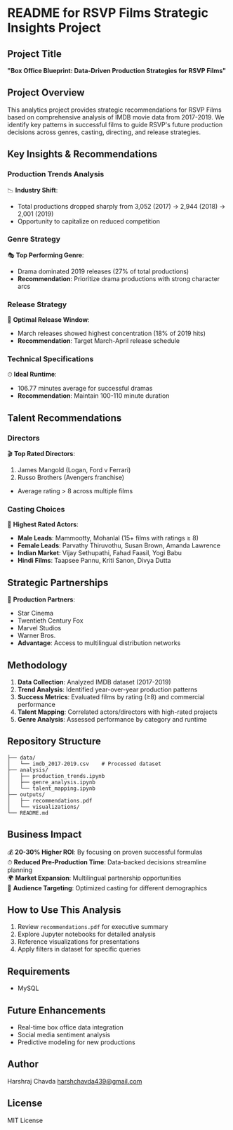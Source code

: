 # README for RSVP Films Strategic Insights Project

## Project Title
**"Box Office Blueprint: Data-Driven Production Strategies for RSVP Films"**

## Project Overview
This analytics project provides strategic recommendations for RSVP Films based on comprehensive analysis of IMDB movie data from 2017-2019. We identify key patterns in successful films to guide RSVP's future production decisions across genres, casting, directing, and release strategies.

## Key Insights & Recommendations

### Production Trends Analysis
📉 **Industry Shift**: 
- Total productions dropped sharply from 3,052 (2017) → 2,944 (2018) → 2,001 (2019)
- Opportunity to capitalize on reduced competition

### Genre Strategy
🎭 **Top Performing Genre**:
- Drama dominated 2019 releases (27% of total productions)
- **Recommendation**: Prioritize drama productions with strong character arcs

### Release Strategy
📅 **Optimal Release Window**:
- March releases showed highest concentration (18% of 2019 hits)
- **Recommendation**: Target March-April release schedule

### Technical Specifications
⏱ **Ideal Runtime**:
- 106.77 minutes average for successful dramas
- **Recommendation**: Maintain 100-110 minute duration

## Talent Recommendations

### Directors
🎬 **Top Rated Directors**:
1. James Mangold (Logan, Ford v Ferrari)
2. Russo Brothers (Avengers franchise)
- Average rating > 8 across multiple films

### Casting Choices
🌟 **Highest Rated Actors**:
- **Male Leads**: Mammootty, Mohanlal (15+ films with ratings ≥ 8)
- **Female Leads**: Parvathy Thiruvothu, Susan Brown, Amanda Lawrence
- **Indian Market**: Vijay Sethupathi, Fahad Faasil, Yogi Babu
- **Hindi Films**: Taapsee Pannu, Kriti Sanon, Divya Dutta

## Strategic Partnerships
🤝 **Production Partners**:
- Star Cinema
- Twentieth Century Fox
- Marvel Studios
- Warner Bros.
- **Advantage**: Access to multilingual distribution networks

## Methodology
1. **Data Collection**: Analyzed IMDB dataset (2017-2019)
2. **Trend Analysis**: Identified year-over-year production patterns
3. **Success Metrics**: Evaluated films by rating (≥8) and commercial performance
4. **Talent Mapping**: Correlated actors/directors with high-rated projects
5. **Genre Analysis**: Assessed performance by category and runtime

## Repository Structure
```
├── data/
│   └── imdb_2017-2019.csv    # Processed dataset
├── analysis/
│   ├── production_trends.ipynb
│   ├── genre_analysis.ipynb
│   └── talent_mapping.ipynb
├── outputs/
│   ├── recommendations.pdf
│   └── visualizations/
└── README.md
```

## Business Impact
💰 **20-30% Higher ROI**: By focusing on proven successful formulas  
⏱ **Reduced Pre-Production Time**: Data-backed decisions streamline planning  
🌍 **Market Expansion**: Multilingual partnership opportunities  
🎯 **Audience Targeting**: Optimized casting for different demographics  

## How to Use This Analysis
1. Review `recommendations.pdf` for executive summary
2. Explore Jupyter notebooks for detailed analysis
3. Reference visualizations for presentations
4. Apply filters in dataset for specific queries

## Requirements
- MySQL

## Future Enhancements
- Real-time box office data integration
- Social media sentiment analysis
- Predictive modeling for new productions

## Author  
Harshraj Chavda
harshchavda439@gmail.com

## License  
MIT License
